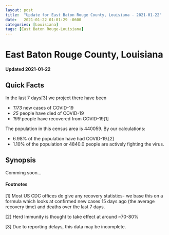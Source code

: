 ```yaml
---
layout: post
title:  "Update for East Baton Rouge County, Louisiana - 2021-01-22"
date:   2021-01-22 01:01:29 -0600
categories: [Louisiana]
tags: [East Baton Rouge-Louisiana]
---
```


# East Baton Rouge County, Louisiana
#### Updated 2021-01-22

## Quick Facts

In the last 7 days[3] we project there have been
- *1173* new cases of COVID-19
- *25* people have died of COVID-19
- *199* people have recovered from COVID-19[1]

The population in this census area is 440059. By our calculations:
- 6.98% of the population have had COVID-19.[2]
- 1.10% of the population or 4840.0 people are actively fighting the virus.

## Synopsis

Comming soon...


#### Footnotes

[1] Most US CDC offices do give any recovery statistics- we base this on a formula which looks at confirmed new cases
15 days ago (the average recovery time) and deaths over the last 7 days.

[2] Herd Immunity is thought to take effect at around ~70-80%

[3] Due to reporting delays, this data may be incomplete.
 
    